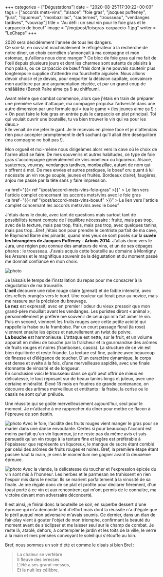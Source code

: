 +++
categories = ["Dégustations"]
date = "2020-08-25T17:30:22+00:00"
tags = ["accords mets-vins", "alsace", "foie gras", "jacques puffeney", "jura", "liquoreux", "monbazillac", "sauternes", "trousseau", "vendanges tardives", "vouvray"] 
title = "Au défi : un seul vin pour le foie gras et le carpaccio de boeuf"
image = "/img/post/foisgras-carpaccio-1.jpg"
writer = "LeChaps"
+++

2020 sera décidémment l'année de tous les dangers.  
Ce soir-là, en ouvrant machinalement le réfrigérateur à la recherche de notre diner, un choix cornélien s'annonçait à ma compagne et mon estomac, qu'allions nous donc manger ? Ce bloc de foie gras qui me fait de l'œil depuis plusieurs jours et dont les charmes sont autants de plaisirs à mon palais, ou ce carpaccio de bœuf frais dont je ne pouvais soutenir plus longtemps le supplice d'attendre ma fourchette aiguisée. Nous allions devoir choisir et je devais, pour emporter la décision capitale, convaincre mon auditoire par une argumentation ciselée, et par un grand coup de chââââtte (Benoit Paire aime ça !) au chiffoumi.  

Avant même que combat commence, alors que j'étais en train de préparer une première salve d'attaque, ma compagne propulsa l'adversité dans une autre dimension par une formule qui « tua le game » (les jeunes aime ça !) :  
« On peut faire le foie gras en entrée puis le carpaccio en plat principal. Toi qui voulait ouvrir une bouteille, tu va bien trouver le vin qui va pour les deux.»  
Elle venait de me jeter le gant. Je le recevais en pleine face et je n'attendais rien pour accepter promptement le defi sachant qu'il allait être deséquilibré (ma compagne ne boit pas !).  

Mon orgueil et moi-même nous dirigeâmes alors vers la cave où le choix de l'arme allait se faire. De mes souvenirs et autres habitudes, ce type de foie gras s'accompagne généralement de vins moelleux ou liquoreux.  Alsace, sauternes, vouvray, vendanges tardives, monbazillac, autant de nom qui s'offrent à moi. De mes envies et autres pratiques, le boeuf cru quant à lui nécéssite un vin rouge souple, jeunes et fruités. Bordeaux clairet, faugères, anjou me passe par la tête sans y faire impression.

<a href="{{< ref "/post/accord-mets-vins-foie-gras" >}}" > Le lien vers l'article complet concernant les accords mets/vins avec le foie gras</a>  
<a href="{{< ref "/post/accord-mets-vins-boeuf" >}}" > Le lien vers l'article complet concernant les accords mets/vins avec le boeuf</a>

J'étais dans le doute, avec tant de questions mais surtout tant de possibilités tenant compte de l'équilibre nécessaire : fruité, mais pas trop, avec de la texture, mais pas trop, frais, mais pas trop, avec quelques tanins, mais pas trop...Bref j'étais bon pour prendre le centriste parfait de ma cave, le Raymond Barre des pinards, quand mes yeux se sont posés sur la **cuvée les bérangères de Jacques Puffeney - Arbois 2014**. J'allais donc vers le Jura, une région peu connue des amateurs de vins, et un de ses cépages phares : le trousseau. J'avais acquis cette bouteille au domaine à Montigny les Arsures et le magnifique souvenir de la dégustation et du moment passé me donnait confiance en mon choix.

![photo][1]

Je laissais le temps de l'installation du repas pour me consacrer à la dégustation de ma trouvaille.  
**L'oeil** découvre une robe rouge claire (grenat) et de faible intensité, avec des reflets orangés vers le bord. Une couleur qui ferait peur au novice, mais me rassure sur la précision du breuvage.  
**Le nez** est expressif, avec en premier l'odeur du vieux pressoir que mon grand-père mouillait avant les vendanges. Les puristes diront « animal », personnellement je préfère me souvenir de celui qui m'a fait aimer le vin. Puis en second, viennent les fruits rouges avec cette petite acidité qui rappelle la fraise ou la framboise. Par un court passage floral (la rose) viennent ensuite les épices et naturellement un twist de poivre.  
**La bouche** est harmonieuse. L'attaque est nette, sur le fruit, et un volume apparaît en milieu de bouche par la fraîcheur et la gourmandise des arômes de fruits rouges et noires (framboises, cassis). La structure de ce vin est bien équilibrée et reste friande. La texture est fine, patinée avec beaucoup de finesse et d’élégance de toucher. D'un caractère dynamique, le corps est dense et svelte à la fois, d’une merveilleuse sapidité, avec une finale étonnante de vinosité et de longueur.  
En conclusion voici le trousseau dans ce qu'il peut offrir de mieux en délicatesse, le tout reposant sur de beaux tanins longs et juteux, avec une certaine minéralité. Élevé 18 mois en foudres de grande contenance, on découvre des arômes merveilleux et entêtants : la fraise, la cerise ou le cassis ne sont qu'un prélude.  

Une réussite qui se goûte merveilleusement aujourd’hui, seul pour le moment. Je m'attache à me rapprocher du diner pour mettre ce flacon à l'épreuve de son destin.

![photo][2]
Avec le foie, l'acidité des fruits rouges vient manger le gras pour se marier dans une danse envoutante. Certes si pour beaucoup l'accord est moins parfait qu'un vin liquoreux, je ne reste pas du même avis et suis persuadé qu'un vin rouge à la texture fine et legère est préférable à l'épaisseur que représente un liquoreux, le manque de sucre étant comblé par celui des arômes de fruits rouges et noires.
Bref, la première étape étant passée haut la main, je sens le momentum me gagner avant la deuxième épreuve.

![photo][3]
Avec la viande, la délicatesse du toucher et l'expression épicée du vin sont mis à l'honneur. Les herbes et le parmesan ne trahissent en rien l'espoir mis dans le nectar. Ils se marient parfaitement à la vinosité de sa finale. Je me régale donc de ce plat et profite pour déclarer fièrement, d'un toast porté à ce vin et aux rencontrent qui m'ont permis de le connaitre, ma victoire devant mon adversaire déconcerté.  

Il est ainsi, je finirai donc la bouteille ce soir, en superbe dessert d'une épreuve qui m'a demandé tant d'effort mais dont la réussite n'a d'égale que le péril auquel mon adversaire m'avais soumis. Ce dernier, dans un élan de fair-play vient à gouter l'objet de mon triomphe, confirmant la beauté du moment avant de s'éclipser et me laisser seul sur le champ de combat. Je reste là, atablé, dehors, à contempler le jardin et les toits de la ville, le verre à la main et mes pensées convoyant le soleil qui s'étouffe au loin.

Bref, nous sommes un soir d'été et comme le disais si bien Brel :
> La chaleur se vertèbre  
Il fleuve des ivresses  
L'été a ses grand-messes,  
Et la nuit les célèbre.

[1]: /img/post/foisgras-carpaccio-1.jpg
[2]: /img/post/foisgras-carpaccio-2.jpg
[3]: /img/post/foisgras-carpaccio-3.jpg